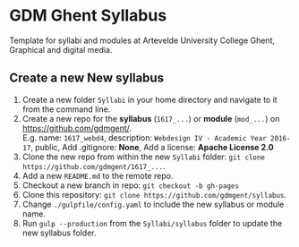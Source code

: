 GDM Ghent Syllabus
==================

Template for syllabi and modules at Artevelde University College Ghent, Graphical and digital media.


Create a new New syllabus
-------------------------

 1. Create a new folder `Syllabi` in your home directory and navigate to it from the command line.
 1. Create a new repo for the **syllabus** (`1617_...`) or **module** (`mod_...`) on <https://github.com/gdmgent/>.  
    E.g. name: `1617_webd4`, description: `Webdesign IV - Academic Year 2016-17`, public, Add .gitignore: **None**, Add a license: **Apache License 2.0**
 1. Clone the new repo from within the new `Syllabi` folder: `git clone https://github.com/gdmgent/1617_...`.
 1. Add a new `README.md` to the remote repo.
 1. Checkout a new branch in repo: `git checkout -b gh-pages`
 1. Clone this repository: `git clone https://github.com/gdmgent/syllabus`.
 1. Change `./gulpfile/config.yaml` to include the new syllabus or module name.
 1. Run `gulp --production` from the `Syllabi/syllabus` folder to update the new syllabus folder.